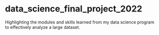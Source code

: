 # data_science_final_project_2022
Highlighting the modules and skills learned from my data science program to effectively analyze a large dataset.
